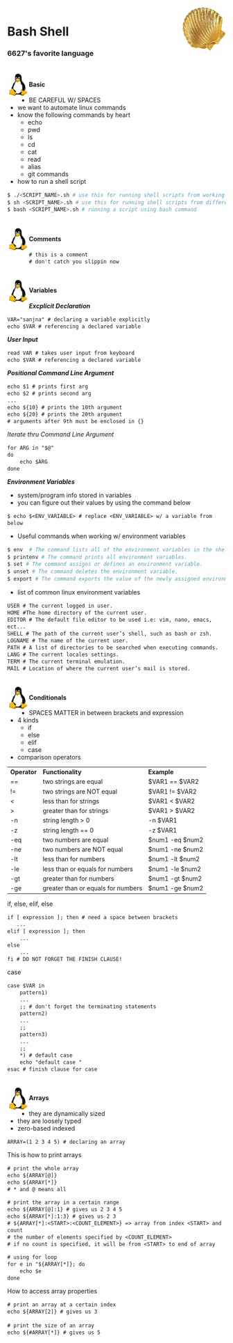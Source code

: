 
<img src="shell.jpg" align="right" width = 100 height=100>

# Bash Shell
### 6627's favorite language

<br>
<img src="tux.png" align = "left" width = 50 height = 60>

#### Basic 

- BE CAREFUL W/ SPACES
- we want to automate linux commands
- know the following commands by heart
    - echo
    - pwd
    - ls
    - cd
    - cat
    - read
    - alias
    - git commands
- how to run a shell script
```bash
$ ./<SCRIPT_NAME>.sh # use this for running shell scripts from working directory
$ sh <SCRIPT_NAME>.sh # use this for running shell scripts from different directory
$ bash <SCRIPT_NAME>.sh # running a script using bash command
```
<br>
<img src="tux.png" align = "left" width = 50 height = 60>

#### Comments

```shell
# this is a comment
# don't catch you slippin now
```
<br>
<img src="tux.png" align = "left" width = 50 height = 60>

#### Variables
<b><i>Excplicit Declaration</i></b>
```shell
VAR="sanjna" # declaring a variable explicitly
echo $VAR # referencing a declared variable
```
<b><i>User Input</i></b>
```shell
read VAR # takes user input from keyboard
echo $VAR # referencing a declared variable
```
<b><i>Positional Command Line Argument</i></b>
```shell
echo $1 # prints first arg
echo $2 # prints second arg
...
echo ${10} # prints the 10th argument 
echo ${20} # prints the 20th argument
# arguments after 9th must be enclosed in {}
```
<i>Iterate thru Command Line Argument</i>
```shell
for ARG in "$@"
do
    echo $ARG
done
```
<b><i>Environment Variables</i></b>
- system/program info stored in variables
- you can figure out their values by using the command below
```shell
$ echo $<ENV_VARIABLE> # replace <ENV_VARIABLE> w/ a variable from below
```
- Useful commands when working w/ environment variables
```bash
$ env  # The command lists all of the environment variables in the shell.
$ printenv # The command prints all environment variables.
$ set # The command assigns or defines an environment variable.
$ unset # The command deletes the environment variable. 
$ export # The command exports the value of the newly assigned environment variable.
```
- list of common linux environment variables
```shell
USER # The current logged in user.
HOME #The home directory of the current user.
EDITOR # The default file editor to be used i.e: vim, nano, emacs, ect... 
SHELL # The path of the current user’s shell, such as bash or zsh.
LOGNAME # The name of the current user.
PATH # A list of directories to be searched when executing commands. 
LANG # The current locales settings.
TERM # The current terminal emulation.
MAIL # Location of where the current user’s mail is stored.
```
<br>
<img src="tux.png" align = "left" width = 50 height = 60>

#### Conditionals
- SPACES MATTER in between brackets and expression
- 4 kinds
    - if 
    - else
    - elif
    - case
- comparison operators
<table>
<tr>
    <td><b>Operator</b></td>
    <td><b>Functionality</b></td>
    <td><b>Example</b></td>
</tr>
<tr>
    <td>==</td>
    <td>two strings are equal</td>
    <td>$VAR1 == $VAR2</td>
</tr>
<tr>
    <td>!=</td>
    <td>two strings are NOT equal</td>
    <td>$VAR1 != $VAR2</td>
</tr>
<tr>
    <td><</td>
    <td>less than for strings</td>
    <td>$VAR1 < $VAR2</td>
</tr>
<tr>
    <td>></td>
    <td>greater than for strings</td>
    <td>$VAR1 > $VAR2</td>
</tr>
<tr>
    <td>-n</td>
    <td>string length > 0</td>
    <td>-n $VAR1</td>
</tr>
<tr>
    <td>-z</td>
    <td>string length == 0</td>
    <td>-z $VAR1</td>
</tr>
<tr>
    <td>-eq</td>
    <td>two numbers are equal</td>
    <td>$num1 -eq $num2</td>
</tr>
<tr>
    <td>-ne</td>
    <td>two numbers are NOT equal</td>
    <td>$num1 -ne $num2</td>
</tr>
<tr>
    <td>-lt</td>
    <td>less than for numbers</td>
    <td>$num1 -lt $num2</td>
</tr>
<tr>
    <td>-le</td>
    <td>less than or equals for numbers</td>
    <td>$num1 -le $num2</td>
</tr>
<tr>
    <td>-gt</td>
    <td>greater than for numbers</td>
    <td>$num1 -gt $num2</td>
</tr>
<tr>
    <td>-ge</td>
    <td>greater than or equals for numbers</td>
    <td>$num1 -ge $num2</td>
</tr>
</table>

if, else, elif, else
```shell
if [ expression ]; then # need a space between brackets 
   ...
elif [ expression ]; then
    ...
else
    ...
fi # DO NOT FORGET THE FINISH CLAUSE!
```
case
```shell
case $VAR in
    pattern1)
    ...
    ;; # don't forget the terminating statements
    pattern2)
    ...
    ;;
    pattern3)
    ...
    ;;
    *) # default case
    echo "default case "
esac # finish clause for case
```


<br>
<img src="tux.png" align = "left" width = 50 height = 60>

#### Arrays
- they are dynamically sized
- they are loosely typed
- zero-based indexed
```shell
ARRAY=(1 2 3 4 5) # declaring an array
```

This is how to print arrays
```shell
# print the whole array
echo ${ARRAY[@]}
echo ${ARRAY[*]}
# * and @ means all
```
```shell
# print the array in a certain range
echo ${ARRAY[@]:1} # gives us 2 3 4 5
echo ${ARRAY[*]:1:3} # gives us 2 3 
# ${ARRAY[*]:<START>:<COUNT_ELEMENT>} => array from index <START> and count 
# the number of elements specified by <COUNT_ELEMENT>
# if no count is specified, it will be from <START> to end of array
```
```shell
# using for loop
for e in "${ARRAY[*]}; do
    echo $e
done
```
How to access array properties
```shell
# print an array at a certain index
echo ${ARRAY[2]} # gives us 3

# print the size of an array
echo ${#ARRAY[*]} # gives us 5
```